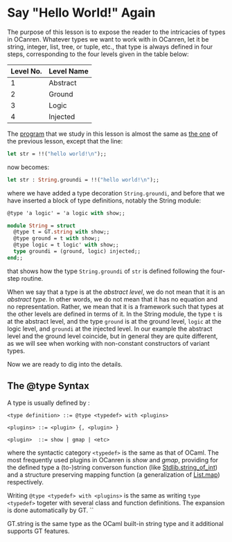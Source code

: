 # Say "Hello World!" Again

The purpose of this lesson is to expose the reader to the intricacies of types in OCanren. Whatever
types we want to work with in OCanren, let it be string, integer, list, tree, or tuple, etc., that type
is always defined in four steps, corresponding to the four levels given in the table below:


Level No. | Level Name
--        |--
1         | Abstract
2         | Ground
3         | Logic
4         | Injected


The [program](hello2.mi) that we study in this lesson is almost the
same as [the one](../helloWorld/hello.ml) of the previous lesson, except that the line:
```ocaml
let str = !!("hello world!\n");;
```
now becomes:
```ocaml
let str : String.groundi = !!("hello world!\n");;
```
where we have added a type decoration `String.groundi`, and before that we have inserted a block
of type definitions, notably the String module:
```ocaml
@type 'a logic' = 'a logic with show;;

module String = struct
  @type t = GT.string with show;;
  @type ground = t with show;;
  @type logic = t logic' with show;;
  type groundi = (ground, logic) injected;;
end;;
```
that shows how the type `String.groundi` of `str` is defined following the four-step routine.

When we say that a type is at the _abstract level_, we do not mean that it is an _abstract type_.
In other words, we do not mean that it has no equation and no representation. Rather, we mean that
it is a framework such that types at the other levels are defined in terms of it. In the String
module, the type `t` is at the abstract level, and the type `ground` is at the ground level,
`logic` at the logic level, and `groundi` at the injected level. In our example the abstract level
and the ground level coincide, but in general they are quite different, as we will see when working
with non-constant constructors of variant types.  

Now we are ready to dig into the details.

## The @type Syntax

A type is usually defined by :
```
<type definition> ::= @type <typedef> with <plugins>

<plugins> ::= <plugin> {, <plugin> }

<plugin>  ::= show | gmap | <etc>
```
where the syntactic category `<typedef>` is the same as that of OCaml. The most frequently used plugins
in OCanren is _show_ and _gmap_, providing for the defined type a (to-)string converson function
(like [Stdlib.string_of_int](https://ocaml.org/releases/4.11/htmlman/libref/Stdlib.html)) and
a structure preserving mapping function 
(a generalization of  [List.map](https://ocaml.org/releases/4.11/htmlman/libref/List.html))  respectively.

Writing `@type <typedef> with <plugins>` is the same as writing `type <typedef>` togeter with several
class and function definitions. The expansion is done automatically by GT. 
``



GT.string is the same type as the OCaml built-in string type and it additional supports
GT features.